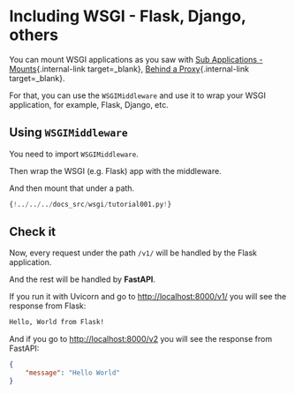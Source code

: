 # Including WSGI - Flask, Django, others

You can mount WSGI applications as you saw with [Sub Applications - Mounts](./sub-applications.md){.internal-link target=\_blank}, [Behind a Proxy](./behind-a-proxy.md){.internal-link target=\_blank}.

For that, you can use the `WSGIMiddleware` and use it to wrap your WSGI application, for example, Flask, Django, etc.

## Using `WSGIMiddleware`

You need to import `WSGIMiddleware`.

Then wrap the WSGI (e.g. Flask) app with the middleware.

And then mount that under a path.

```Python hl_lines="2-3  22"
{!../../../docs_src/wsgi/tutorial001.py!}
```

## Check it

Now, every request under the path `/v1/` will be handled by the Flask application.

And the rest will be handled by **FastAPI**.

If you run it with Uvicorn and go to <a href="http://localhost:8000/v1/" class="external-link" target="_blank">http://localhost:8000/v1/</a> you will see the response from Flask:

```txt
Hello, World from Flask!
```

And if you go to <a href="http://localhost:8000/v2" class="external-link" target="_blank">http://localhost:8000/v2</a> you will see the response from FastAPI:

```JSON
{
    "message": "Hello World"
}
```
